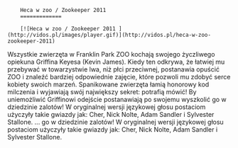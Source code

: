 
        Heca w zoo / Zookeeper 2011 
        =============
        
        [![Heca w zoo / Zookeeper 2011 ](http://vidos.pl/images/player.gif)](http://vidos.pl/heca-w-zoo-zookeeper-2011)
        
        
 Wszystkie zwierzęta w Franklin Park ZOO kochają swojego życzliwego opiekuna Griffina Keyesa (Kevin James). Kiedy ten odkrywa, że łatwiej mu przebywać w towarzystwie lwa, niż płci przeciwnej, postanawia opuścić ZOO i znaleźć bardziej odpowiednie zajęcie, które pozwoli mu zdobyć serce kobiety swoich marzeń. Spanikowane zwierzęta łamią honorowy kod milczenia i wyjawiają swój największy sekret: potrafią mówić! By uniemożliwić Griffinowi odejście postanawiają po swojemu wyszkolić go w dziedzinie zalotów! W oryginalnej wersji językowej głosu postaciom użyczyły takie gwiazdy jak: Cher, Nick Nolte, Adam Sandler i Sylvester Stallone.  ... go w dziedzinie zalotów! W oryginalnej wersji językowej głosu postaciom użyczyły takie gwiazdy jak: Cher, Nick Nolte, Adam Sandler i Sylvester Stallone.
    